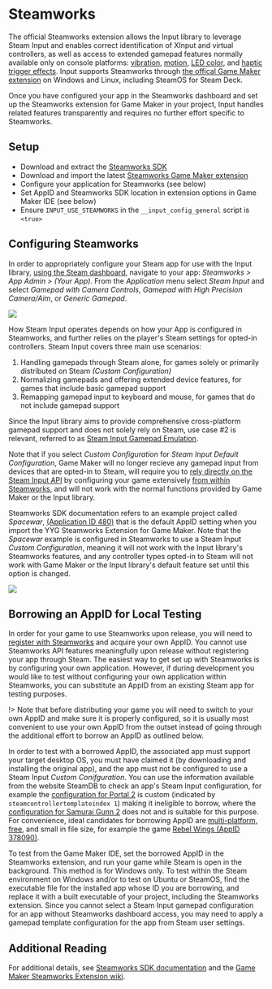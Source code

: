 # Steamworks

The official Steamworks extension allows the Input library to leverage Steam Input and enables correct identification of XInput and virtual controllers, as well as access to extended gamepad features normally available only on console platforms: [vibration](Functions-(Vibration).md), [motion](Functions-(Motion).md), [LED color](Functions-(Color).md), and [haptic trigger effects](Functions-(Trigger-Effects).md). Input supports Steamworks through [the offical Game Maker extension](https://github.com/YoYoGames/GMEXT-Steamworks/) on Windows and Linux, including SteamOS for Steam Deck.

Once you have configured your app in the Steamworks dashboard and set up the Steamworks extension for Game Maker in your project, Input handles related features transparently and requires no further effort specific to Steamworks.

## Setup

- Download and extract the [Steamworks SDK](https://partner.steamgames.com/downloads/list)
- Download and import the latest [Steamworks Game Maker extension](https://github.com/YoYoGames/GMEXT-Steamworks/releases)
- Configure your application for Steamworks (see below)
- Set AppID and Steamworks SDK location in extension options in Game Maker IDE (see below)
- Ensure `INPUT_USE_STEAMWORKS` in the `__input_config_general` script is `<true>`

## Configuring Steamworks

In order to appropriately configure your Steam app for use with the Input library, [using the Steam dashboard](https://partner.steamgames.com/dashboard), navigate to your app: *Steamworks > App Admin > (Your App)*. From the *Application* menu select *Steam Input* and select *Gamepad with Camera Controls*, *Gamepad with High Precision Camera/Aim*, or *Generic Gamepad*.

![](https://i.imgur.com/xve3seR.png)

How Steam Input operates depends on how your App is configured in Steamworks, and further relies on the player's Steam settings for opted-in controllers. Steam Input covers three main use scenarios:

1. Handling gamepads through Steam alone, for games solely or primarily distributed on Steam _(Custom Configuration)_
2. Normalizing gamepads and offering extended device features, for games that include basic gamepad support
3. Remapping gamepad input to keyboard and mouse, for games that do not include gamepad support

Since the Input library aims to provide comprehensive cross-platform gamepad support and does not solely rely on Steam, use case #2 is relevant, referred to as [Steam Input Gamepad Emulation](https://partner.steamgames.com/doc/features/steam_controller/steam_input_gamepad_emulation_bestpractices). 

Note that if you select *Custom Configuration* for *Steam Input Default Configuration*, Game Maker will no longer recieve any gamepad input from devices that are opted-in to Steam, will require you to [rely directly on the Steam Input API](https://github.com/YoYoGames/GMEXT-Steamworks/wiki/Input#Input) by configuring your game extensively [from within Steamworks](https://partner.steamgames.com/doc/features/steam_controller/iga_file), and will not work with the normal functions provided by Game Maker or the Input library.

Steamworks SDK documentation refers to an example project called *Spacewar*, [(Application ID 480)](https://steamdb.info/app/480) that is the default AppID setting when you import the YYG Steamworks Extension for Game Maker. Note that the *Spacewar* example is configured in Steamworks to use a Steam Input *Custom Configuration*, meaning it will not work with the Input library's Steamworks features, and any controller types opted-in to Steam will not work with Game Maker or the Input library's default feature set until this option is changed.

![](https://i.imgur.com/czFKFNj.png)

## Borrowing an AppID for Local Testing

In order for your game to use Steamworks upon release, you will need to [register with Steamworks](https://partner.steamgames.com/newpartner/) and acquire your own AppID. You cannot use Steamworks API features meaningfully upon release without registering your app through Steam. The easiest way to get set up with Steamworks is by configuring your own application. However, if during development you would like to test without configuring your own application within Steamworks, you can substitute an AppID from an existing Steam app for testing purposes. 

!> Note that before distributing your game you will need to switch to your own AppID and make sure it is properly configured, so it is usually most convenient to use your own AppID from the outset instead of going through the additional effort to borrow an AppID as outlined below.

In order to test with a borrowed AppID, the associated app must support your target desktop OS, you must have claimed it (by downloading and installing the original app), and the app must not be configured to use a Steam Input *Custom Conifguration*. You can use the information available from the website SteamDB to check an app's Steam Input configuration, for example the [configuration for Portal 2](https://steamdb.info/app/620/config/) is custom (indicated by `steamcontrollertemplateindex 1`) making it ineligible to borrow, where the [configuration for Samurai Gunn 2](https://steamdb.info/app/1397790/config/) does not and is suitable for this purpose. For convenience, ideal candidates for borrowing AppID are [multi-platform, free](https://store.steampowered.com/search/?sort_by=Released_DESC&maxprice=free&category1=998&category2=28&os=linux), and small in file size, for example the game [Rebel Wings (AppID 378090)](https://store.steampowered.com/app/378090/Rebel_Wings/).

To test from the Game Maker IDE, set the borrowed AppID in the Steamworks extension, and run your game while Steam is open in the background. This method is for Windows only. To test within the Steam environment on Windows and/or to test on Ubuntu or SteamOS, find the executable file for the installed app whose ID you are borrowing, and replace it with a built executable of your project, including the Steamworks extension. Since you cannot select a Steam Input gamepad configuration for an app without Steamworks dashboard access, you may need to apply a gamepad template configuration for the app from Steam user settings.

## Additional Reading

For additional details, see [Steamworks SDK documentation](https://partner.steamgames.com/doc/features/steam_controller) and the [Game Maker Steamworks Extension wiki](https://github.com/YoYoGames/GMEXT-Steamworks/wiki/Input#Input).

